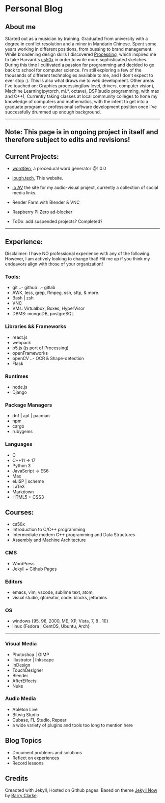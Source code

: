 # Personal Blog

## About me

Started out as a musician by training. 
Graduated from university with a degree in conflict resolution and a minor in Mandarin Chinese. 
Spent some years working in different positions, from bussing to brand management. 
While broadening design skills I discovered [Processing][processing], which inspired me to take Harvard's [cs50x][cs50] in order to write more sophisticated sketches. 
During this time I cultivated a passion for programming and decided to go back to school for computer science.
I'm still exploring a few of the thousands of different technologies available to me, and I don't expect to ever stop :). This is also what draws me to web development. 
Other areas I've touched on: Graphics processing(low level, drivers, computer vision), Machine Learning(pytorch, ml.*, octave), DSP(audio programming, with max and C++); 
Currently taking classes at local community colleges to hone my knowledge of computers and mathematics, with the intent to get into a graduate program or professional software development position once I've successfully drummed up enough background.

---
Note: This page is in ongoing project in itself and therefore subject to edits and revisions!
---

## Current Projects:

- [wordGen](https://github.com/drewLo/wordGen), a procedural word generator @1.0.0
- [lough.tech](http//lough.tech "lough.tech"), This website.
- [io AV](http://ioav.tech "ioAV") the site for my audio-visual project, currently a collection of social media links.

- Render Farm with Blender & VNC
- Raspberry Pi Zero ad-blocker

- ToDo: add suspended projects? Completed?

---

## Experience:

Disclaimer: I have NO professional experience with any of the following. However, I am actively looking to change that! Hit me up if you think my endeavors align with those of your organization!

### Tools:

- git
..- github
..- gitlab
- AWK, less, grep, ffmpeg, ssh, sftp, & more.
- Bash | zsh
- VNC
- VMs: Virtualbox, Boxes, HyperVisor
- DBMS: mongoDB, postgreSQL

### Libraries && Frameworks

- react.js
- webpack
- p5.js (js port of Processing)
- openFrameworks
- openCV
..- OCR & Shape-detection
- Flask

### Runtimes

- node.js
- Django

### Package Managers

- dnf | apt | pacman
- npm
- cargo
- rubygems

### Languages
- C
- C++11 -> 17
- Python 3
- JavaScript -> ES6
- Max
- eLISP | scheme
- LaTeX
- Markdown
- HTML5 + CSS3

## Courses:
- cs50x
- Introduction to C/C++ programming
- Intermediate modern C++ programming and Data Structures
- Assembly and Machine Architecture

### CMS

- WordPress
- Jekyll + Github Pages

### Editors

- emacs, vim, vscode, sublime text, atom,
- visual studio, qtcreator, code::blocks, jetbrains

### OS

- windows {95, 98, 2000, ME, XP, Vista, 7, 8 , 10}
- linux {Fedora | CentOS, Ubuntu, Arch}

---

### Visual Media

- Photoshop | GIMP
- Illustrator | Inkscape
- InDesign
- TouchDesigner
- Blender
- AfterEffects
- Nuke

### Audio Media

- Ableton Live
- Bitwig Studio
- Cubase, FL Studio, Repear 
- a wide variety of plugins and tools too long to mention here

## Blog Topics

- Document problems and solutions
- Reflect on experiences
- Record lessons

## Credits

Creadted with Jekyll, Hosted on Github pages.
Based on theme [Jekyll Now][jekyll-now] by [Barry Clarke][bc-gh]. 

[bc-gh]: https://github.com/barryclark/
[jekyll-now]: https://github.com/barryclark/jekyll-now
[processing]: https://github.com/processing/processing
[cs50]: https://www.edx.org/course/cs50s-introduction-computer-science-harvardx-cs50x
